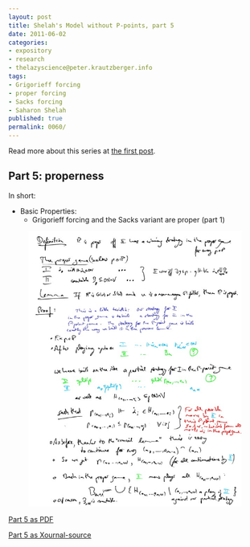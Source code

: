 ```yaml
---
layout: post
title: Shelah's Model without P-points, part 5
date: 2011-06-02
categories:
- expository
- research
- thelazyscience@peter.krautzberger.info
tags:
- Grigorieff forcing
- proper forcing
- Sacks forcing
- Saharon Shelah
published: true
permalink: 0060/
---
```


Read more about this series at [the first post](/0056/).

## Part 5: properness

In short:

*   Basic Properties:
    *   Grigorieff forcing and the Sacks variant are proper (part 1)


<figure>
  <a href="/assets/2011/pg_0005.jpg">
    <img alt="screenshot of page 5" src="/assets/2011/pg_0005.jpg"/>
  </a>
</figure>

[Part 5 as PDF](/assets/2011/pg_0005.pdf)

[Part 5 as Xournal-source](/assets/2011/pg_0005.xoj)
